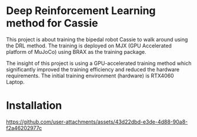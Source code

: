 # Deep Reinforcement Learning method for Cassie
This project is about training the bipedal robot Cassie to walk around using the DRL method. The training is deployed on MJX (GPU Accelerated platform of MuJoCo) using BRAX as the training package.

The insight of this project is using a GPU-accelerated training method which significantly improved the training efficiency and reduced the hardware requirements. The initial training environment (hardware) is RTX4060 Laptop.

# Installation



https://github.com/user-attachments/assets/43d22dbd-e3de-4d88-90a8-f2a46202977c

